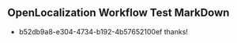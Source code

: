 ## OpenLocalization Workflow Test MarkDown
* b52db9a8-e304-4734-b192-4b57652100ef thanks!

<!--HONumber=Jul16_HO3-->


